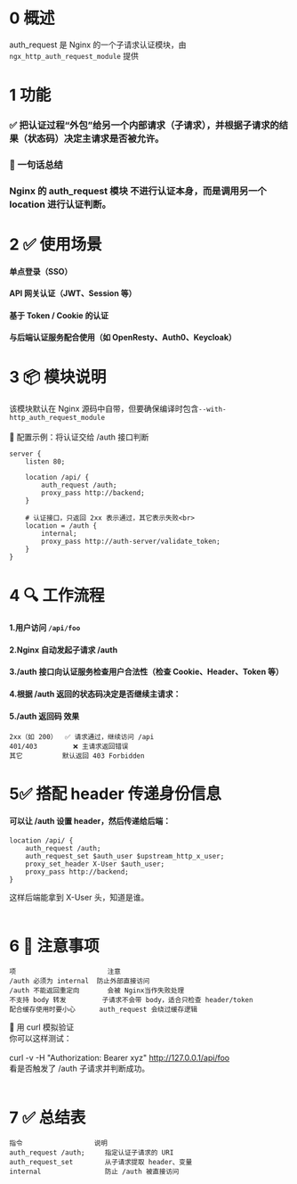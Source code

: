 # 0 概述<br>
auth_request 是 Nginx 的一个子请求认证模块，由 ```ngx_http_auth_request_module``` 提供<br>

# 1 功能
### ✅ 把认证过程“外包”给另一个内部请求（子请求），并根据子请求的结果（状态码）决定主请求是否被允许。<br>

### 🧠 一句话总结<br>
### Nginx 的 auth_request 模块 不进行认证本身，而是调用另一个 location 进行认证判断。<br>

# 2 ✅ 使用场景<br>
#### 单点登录（SSO）<br>

#### API 网关认证（JWT、Session 等）<br>

#### 基于 Token / Cookie 的认证<br>

#### 与后端认证服务配合使用（如 OpenResty、Auth0、Keycloak）<br>

# 3 📦 模块说明<br>
该模块默认在 Nginx 源码中自带，但要确保编译时包含```--with-http_auth_request_module``` <br>
<br>
🔧 配置示例：将认证交给 /auth 接口判断<br>
```
server {
    listen 80;

    location /api/ {
        auth_request /auth;
        proxy_pass http://backend;
    }

    # 认证接口，只返回 2xx 表示通过，其它表示失败<br>
    location = /auth {
        internal;
        proxy_pass http://auth-server/validate_token;
    }
}
```
# 4 🔍 工作流程<br>
#### 1.用户访问 ```/api/foo``` <br>
#### 2.Nginx 自动发起子请求 /auth<br>
#### 3./auth 接口向认证服务检查用户合法性（检查 Cookie、Header、Token 等）<br>
#### 4.根据 /auth 返回的状态码决定是否继续主请求：<br>
#### 5./auth 返回码	效果<br>
```
2xx（如 200）	✅ 请求通过，继续访问 /api
401/403	        ❌ 主请求返回错误
其它	        默认返回 403 Forbidden
```
# 5✅ 搭配 header 传递身份信息<br>
#### 可以让 /auth 设置 header，然后传递给后端：<br>
```
location /api/ {
    auth_request /auth;
    auth_request_set $auth_user $upstream_http_x_user;
    proxy_set_header X-User $auth_user;
    proxy_pass http://backend;
}
```
这样后端能拿到 X-User 头，知道是谁。<br>
<br>
# 6 🚨 注意事项<br>
```
项	                    注意
/auth 必须为 internal	防止外部直接访问
/auth 不能返回重定向	    会被 Nginx当作失败处理
不支持 body 转发	        子请求不会带 body，适合只检查 header/token
配合缓存使用时要小心	    auth_request 会绕过缓存逻辑

```
🧪 用 curl 模拟验证<br>
你可以这样测试：<br>
<br>
curl -v -H "Authorization: Bearer xyz" http://127.0.0.1/api/foo<br>
看是否触发了 /auth 子请求并判断成功。<br>
<br>
# 7 ✅ 总结表
```
指令	                说明
auth_request /auth;	    指定认证子请求的 URI
auth_request_set	    从子请求提取 header、变量
internal	            防止 /auth 被直接访问
```
